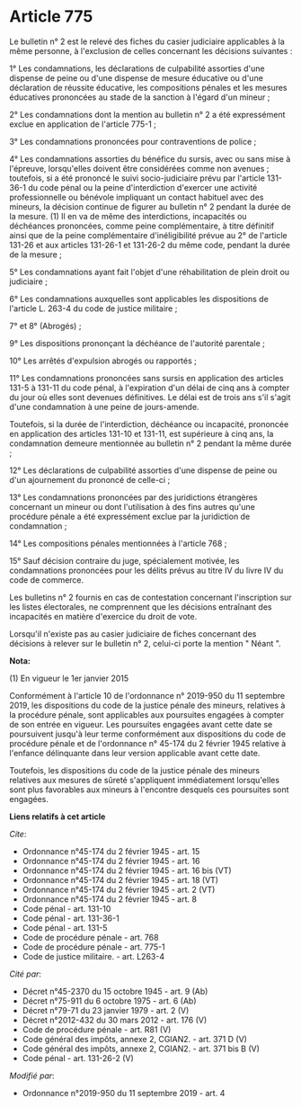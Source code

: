# Article 775

Le bulletin n° 2 est le relevé des fiches du casier judiciaire applicables à la même personne, à l'exclusion de celles
concernant les décisions suivantes :

1° Les condamnations, les déclarations de culpabilité assorties d'une dispense de peine ou d'une dispense de mesure éducative
ou d'une déclaration de réussite éducative, les compositions pénales et les mesures éducatives prononcées au stade de la
sanction à l'égard d'un mineur ;

2° Les condamnations dont la mention au bulletin n° 2 a été expressément exclue en application de l'article 775-1 ;

3° Les condamnations prononcées pour contraventions de police ;

4° Les condamnations assorties du bénéfice du sursis, avec ou sans mise à l'épreuve, lorsqu'elles doivent être considérées
comme non avenues ; toutefois, si a été prononcé le suivi socio-judiciaire prévu par l'article 131-36-1 du code pénal ou la
peine d'interdiction d'exercer une activité professionnelle ou bénévole impliquant un contact habituel avec des mineurs, la
décision continue de figurer au bulletin n° 2 pendant la durée de la mesure. (1) Il en va de même des interdictions,
incapacités ou déchéances prononcées, comme peine complémentaire, à titre définitif ainsi que de la peine complémentaire
d'inéligibilité prévue au 2° de l'article 131-26 et aux articles 131-26-1 et 131-26-2 du même code, pendant la durée de la
mesure ;

5° Les condamnations ayant fait l'objet d'une réhabilitation de plein droit ou judiciaire ;

6° Les condamnations auxquelles sont applicables les dispositions de l'article L. 263-4 du code de justice militaire ;

7° et 8° (Abrogés) ;

9° Les dispositions prononçant la déchéance de l'autorité parentale ;

10° Les arrêtés d'expulsion abrogés ou rapportés ;

11° Les condamnations prononcées sans sursis en application des articles 131-5 à 131-11 du code pénal, à l'expiration d'un
délai de cinq ans à compter du jour où elles sont devenues définitives. Le délai est de trois ans s'il s'agit d'une
condamnation à une peine de jours-amende.

Toutefois, si la durée de l'interdiction, déchéance ou incapacité, prononcée en application des articles 131-10 et 131-11,
est supérieure à cinq ans, la condamnation demeure mentionnée au bulletin n° 2 pendant la même durée ;

12° Les déclarations de culpabilité assorties d'une dispense de peine ou d'un ajournement du prononcé de celle-ci ;

13° Les condamnations prononcées par des juridictions étrangères concernant un mineur ou dont l'utilisation à des fins autres
qu'une procédure pénale a été expressément exclue par la juridiction de condamnation ;

14° Les compositions pénales mentionnées à l'article 768 ;

15° Sauf décision contraire du juge, spécialement motivée, les condamnations prononcées pour les délits prévus au titre IV du
livre IV du code de commerce.

Les bulletins n° 2 fournis en cas de contestation concernant l'inscription sur les listes électorales, ne comprennent que les
décisions entraînant des incapacités en matière d'exercice du droit de vote.

Lorsqu'il n'existe pas au casier judiciaire de fiches concernant des décisions à relever sur le bulletin n° 2, celui-ci porte
la mention " Néant ".

**Nota:**

(1) En vigueur le 1er janvier 2015

Conformément à l'article 10 de l'ordonnance n° 2019-950 du 11 septembre 2019, les dispositions du code de la justice pénale
des mineurs, relatives à la procédure pénale, sont applicables aux poursuites engagées à compter de son entrée en vigueur.
Les poursuites engagées avant cette date se poursuivent jusqu'à leur terme conformément aux dispositions du code de procédure
pénale et de l'ordonnance n° 45-174 du 2 février 1945 relative à l'enfance délinquante dans leur version applicable avant
cette date.

Toutefois, les dispositions du code de la justice pénale des mineurs relatives aux mesures de sûreté s'appliquent
immédiatement lorsqu'elles sont plus favorables aux mineurs à l'encontre desquels ces poursuites sont engagées.

**Liens relatifs à cet article**

_Cite_:

  - Ordonnance n°45-174 du 2 février 1945 - art. 15
  - Ordonnance n°45-174 du 2 février 1945 - art. 16
  - Ordonnance n°45-174 du 2 février 1945 - art. 16 bis (VT)
  - Ordonnance n°45-174 du 2 février 1945 - art. 18 (VT)
  - Ordonnance n°45-174 du 2 février 1945 - art. 2 (VT)
  - Ordonnance n°45-174 du 2 février 1945 - art. 8
  - Code pénal - art. 131-10
  - Code pénal - art. 131-36-1
  - Code pénal - art. 131-5
  - Code de procédure pénale - art. 768
  - Code de procédure pénale - art. 775-1
  - Code de justice militaire. - art. L263-4

_Cité par_:

  - Décret n°45-2370 du 15 octobre 1945 - art. 9 (Ab)
  - Décret n°75-911 du 6 octobre 1975 - art. 6 (Ab)
  - Décret n°79-71 du 23 janvier 1979 - art. 2 (V)
  - Décret n°2012-432 du 30 mars 2012 - art. 176 (V)
  - Code de procédure pénale - art. R81 (V)
  - Code général des impôts, annexe 2, CGIAN2. - art. 371 D (V)
  - Code général des impôts, annexe 2, CGIAN2. - art. 371 bis B (V)
  - Code pénal - art. 131-26-2 (V)

_Modifié par_:

  - Ordonnance n°2019-950 du 11 septembre 2019 - art. 4
